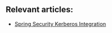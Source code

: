 ## Relevant articles:
- [Spring Security Kerberos Integration](https://www.baeldung.com/spring-security-kerberos-integration)
